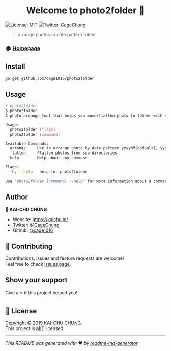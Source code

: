<h1 align="center">Welcome to photo2folder 👋</h1>
<p>
  <a href="https://github.com/cage1016/photo2folder/blob/master/LICENSE" target="_blank">
    <img alt="License: MIT" src="https://img.shields.io/badge/License-MIT-yellow.svg" />
  </a>
  <a href="https://twitter.com/CageChung" target="_blank">
    <img alt="Twitter: CageChung" src="https://img.shields.io/twitter/follow/CageChung.svg?style=social" />
  </a>
</p>

> arrange photos to date pattern folder

### 🏠 [Homepage](https://github.com/cage1016/photo2folder)

## Install

```sh
go get github.com/cage1016/photo2folder
```

## Usage

```sh
# photo2folder
$ photo2folder
A photo arrange tool that helps you move/flatten photo to folder with ease

Usage:
  photo2folder [flags]
  photo2folder [command]

Available Commands:
  arrange     Use to arrange photo by date pattern yyyyMM(default), yyyyMMdd
  flatten     Flatten photos from sub directories
  help        Help about any command

Flags:
  -h, --help   help for photo2folder

Use "photo2folder [command] --help" for more information about a command.
```

## Author

👤 **KAI-CHU CHUNG**

* Website: https://kaichu.io/
* Twitter: [@CageChung](https://twitter.com/CageChung)
* Github: [@cage1016](https://github.com/cage1016)

## 🤝 Contributing

Contributions, issues and feature requests are welcome!<br />Feel free to check [issues page](https://github.com/cage1016/photo2folder/issues?utf8=%E2%9C%93&q=is%3Aissue+is%3Aopen).

## Show your support

Give a ⭐️ if this project helped you!

## 📝 License

Copyright © 2019 [KAI-CHU CHUNG](https://github.com/cage1016).<br />
This project is [MIT](https://github.com/cage1016/photo2folder/blob/master/LICENSE) licensed.

***
_This README was generated with ❤️ by [readme-md-generator](https://github.com/kefranabg/readme-md-generator)_